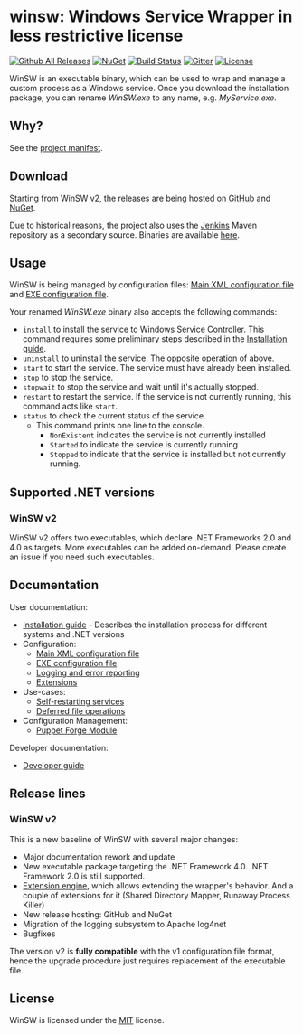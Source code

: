 # winsw: Windows Service Wrapper in less restrictive license

[![Github All Releases](https://img.shields.io/github/downloads/winsw/winsw/total?style=flat-square)](https://github.com/winsw/winsw/releases)
[![NuGet](https://img.shields.io/nuget/v/WinSW?style=flat-square)](https://www.nuget.org/packages/WinSW/)
[![Build Status](https://img.shields.io/appveyor/build/winsw/winsw?style=flat-square)](https://ci.appveyor.com/project/winsw/winsw)
[![Gitter](https://img.shields.io/gitter/room/winsw/winsw?style=flat-square)](https://gitter.im/winsw/winsw?utm_source=badge&utm_medium=badge&utm_campaign=pr-badge)
[![License](https://img.shields.io/github/license/winsw/winsw?style=flat-square)](LICENSE.txt)

WinSW is an executable binary, which can be used to wrap and manage a custom process as a Windows service.
Once you download the installation package, you can rename *WinSW.exe* to any name, e.g. *MyService.exe*.

## Why?

See the [project manifest](MANIFEST.md).

## Download

Starting from WinSW v2, the releases are being hosted on [GitHub](https://github.com/winsw/winsw/releases) and [NuGet](https://www.nuget.org/packages/WinSW/).

Due to historical reasons, the project also uses the [Jenkins](https://jenkins.io/) Maven repository as a secondary source. 
Binaries are available [here](https://repo.jenkins-ci.org/releases/com/sun/winsw/winsw/). 

## Usage

WinSW is being managed by configuration files: [Main XML configuration file](doc/xmlConfigFile.md) and [EXE configuration file](doc/exeConfigFile.md).

Your renamed *WinSW.exe* binary also accepts the following commands:

* `install` to install the service to Windows Service Controller.
  This command requires some preliminary steps described in the [Installation guide](doc/installation.md).
* `uninstall` to uninstall the service. The opposite operation of above.
* `start` to start the service. The service must have already been installed.
* `stop` to stop the service.
* `stopwait` to stop the service and wait until it's actually stopped.
* `restart` to restart the service. If the service is not currently running, this command acts like `start`.
* `status` to check the current status of the service.
  * This command prints one line to the console.
    * `NonExistent` indicates the service is not currently installed
    * `Started` to indicate the service is currently running
    * `Stopped` to indicate that the service is installed but not currently running.

## Supported .NET versions

### WinSW v2

WinSW v2 offers two executables, which declare .NET Frameworks 2.0 and 4.0 as targets.
More executables can be added on-demand.
Please create an issue if you need such executables.

## Documentation

User documentation:

* [Installation guide](doc/installation.md) - Describes the installation process for different systems and .NET versions
* Configuration:
  * [Main XML configuration file](doc/xmlConfigFile.md)
  * [EXE configuration file](doc/exeConfigFile.md)
  * [Logging and error reporting](doc/loggingAndErrorReporting.md)
  * [Extensions](doc/extensions/extensions.md)
* Use-cases:
  * [Self-restarting services](doc/selfRestartingService.md)
  * [Deferred file operations](doc/deferredFileOperations.md)
* Configuration Management:
  * [Puppet Forge Module](doc/puppetWinSW.md)

Developer documentation:

* [Developer guide](DEVELOPER.md)

## Release lines

### WinSW v2

This is a new baseline of WinSW with several major changes:
* Major documentation rework and update
* New executable package targeting the .NET Framework 4.0. .NET Framework 2.0 is still supported.
* [Extension engine](doc/extensions/extensions.md), which allows extending the wrapper's behavior. And a couple of extensions for it (Shared Directory Mapper, Runaway Process Killer)
* New release hosting: GitHub and NuGet
* Migration of the logging subsystem to Apache log4net
* Bugfixes

The version v2 is **fully compatible** with the v1 configuration file format, 
  hence the upgrade procedure just requires replacement of the executable file.

## License

WinSW is licensed under the [MIT](LICENSE.txt) license.
